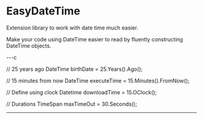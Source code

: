# EasyDateTime
Extension library to work with date time much easier.

Make your code using DateTime easier to read by fluently constructing DateTime objects.

---c

// 25 years ago
DateTime birthDate = 25.Years().Ago();

// 15 minutes from now
DateTime executeTime = 15.Minutes().FromNow();

// Define using clock
Datetime downloadTime = 15.OClock();

// Durations
TimeSpan maxTimeOut = 30.Seconds();

---